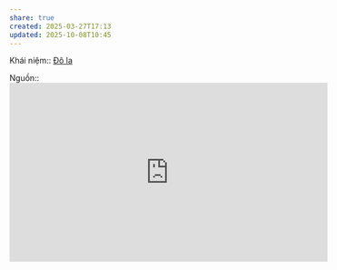 ```yaml
---
share: true
created: 2025-03-27T17:13
updated: 2025-10-08T10:45
---
```

Khái niệm:: [Đô la](../../../../%CE%9E%20Kh%C3%A1i%20ni%E1%BB%87m/%C4%90%C3%B4%20la.md)

Nguồn:: <iframe width="560" height="315" src="https://www.youtube.com/embed/-e8rfn1m2Ic?si=FJ2KZkzIabfXVUHI" title="YouTube video player" frameborder="0" allow="accelerometer; autoplay; clipboard-write; encrypted-media; gyroscope; picture-in-picture; web-share" referrerpolicy="strict-origin-when-cross-origin" allowfullscreen></iframe>
